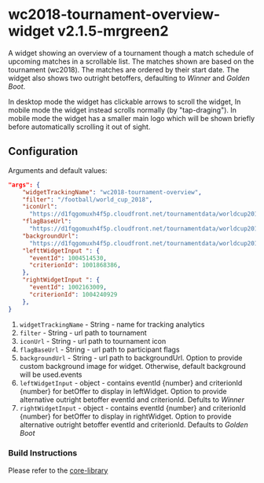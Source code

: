 # wc2018-tournament-overview-widget v2.1.5-mrgreen2

A widget showing an overview of a tournament though a match schedule of upcoming matches in a scrollable list. The matches shown are based on the tournament (wc2018). The matches are ordered by their start date. The widget also shows two outright betoffers, defaulting to _Winner_ and _Golden Boot_.

In desktop mode the widget has clickable arrows to scroll the widget, In mobile mode the widget instead scrolls normally (by "tap-draging"). In mobile mode the widget has a smaller main logo which will be shown briefly before automatically scrolling it out of sight.

## Configuration

Arguments and default values:

```json
"args": {
    "widgetTrackingName": "wc2018-tournament-overview",
    "filter": "/football/world_cup_2018",
    "iconUrl":
      "https://d1fqgomuxh4f5p.cloudfront.net/tournamentdata/worldcup2018/icons/world_cup_2018.svg",
    "flagBaseUrl":
      "https://d1fqgomuxh4f5p.cloudfront.net/tournamentdata/worldcup2018/icons/",
    "backgroundUrl":
      "https://d1fqgomuxh4f5p.cloudfront.net/tournamentdata/worldcup2018/overview-bw-bg-desktop.jpg",
    "lefttWidgetInput ": {
      "eventId": 1004514530,
      "criterionId": 1001868386,
    },
    "rightWidgetInput ": {
      "eventId": 1002163009,
      "criterionId": 1004240929
    },
}
```

1.  `widgetTrackingName` - String - name for tracking analytics
2.  `filter` - String - url path to tournament
3.  `iconUrl` - String - url path to tournament icon
4.  `flagBaseUrl` - String - url path to participant flags
5.  `backgroundUrl` - String - url path to backgroundUrl. Option to provide custom background image for widget. Otherwise, default background will be used.events
6.  `leftWidgetInput` - object - contains eventId {number} and criterionId {number} for betOffer to display in leftWidget. Option to provide alternative outright betoffer eventId and criterionId. Defults to _Winner_
7.  `rightWidgetInput` - object - contains eventId {number} and criterionId {number} for betOffer to display in rightWidget. Option to provide alternative outright betoffer eventId and criterionId. Defaults to _Golden Boot_

### Build Instructions

Please refer to the [core-library](https://github.com/kambi-sportsbook-widgets/widget-core-library)

